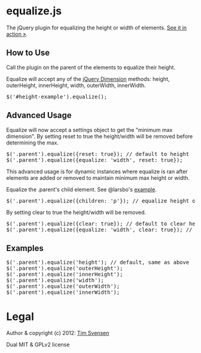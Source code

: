 # equalize.js

The jQuery plugin for equalizing the height or width of elements. [See it in action »](http://tsvensen.github.com/equalize.js).


## How to Use

Call the plugin on the parent of the elements to equalize their height.

Equalize will accept any of the <a target="_blank" href="http://api.jquery.com/category/dimensions/">jQuery Dimension</a> methods: height, outerHeight, innerHeight, width, outerWidth, innerWidth.

<pre>$('#height-example').equalize();</pre>


## Advanced Usage

Equalize will now accept a settings object to get the "minimum max dimension". By setting reset to true the height/width will be removed before determining the max.

<pre>$('.parent').equalize({reset: true}); // default to height
$('.parent').equalize({equalize: 'width', reset: true});</pre>

This advanced usage is for dynamic instances where equalize is ran after elements are added or removed to maintain minimum max height or width.

Equalize the .parent's child element. See @larsbo's <a href="http://jsfiddle.net/4QTNP/3/">example</a>.
<pre>$('.parent').equalize({children: 'p'}); // equalize height of paragraphs within .parent</pre>

By setting clear to true the height/width will be removed.
<pre>$('.parent').equalize({clear: true}); // default to clear height
$('.parent').equalize({equalize: 'width', clear: true}); // clear width</pre>

## Examples

<pre>$('.parent').equalize('height'); // default, same as above
$('.parent').equalize('outerHeight');
$('.parent').equalize('innerHeight');
$('.parent').equalize('width');
$('.parent').equalize('outerWidth');
$('.parent').equalize('innerWidth');</pre>


# Legal

Author & copyright (c) 2012: [Tim Svensen](http://timsvensen.com)

Dual MIT & GPLv2 license
